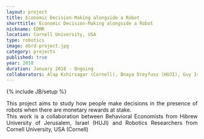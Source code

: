 ```yaml
---
layout: project
title: Economic Decision-Making alongside a Robot
shorttitle: Economic Decision-Making alongside a Robot
nickname: EDMR
location: Cornell University, USA
type: robotics
image: ebrd-project.jpg
category: projects
published: true
year: 2018
duration: January 2018 - Ongoing
collaborators: Alap Kshirsagar (Cornell), Bnaya Dreyfuss (HUJI), Guy Ishai (HUJI), Ori Heffetz (Cornell and HUJI), and Guy Hoffman (Cornell).
---
```

{% include JB/setup %}

<p align="justify">
This project aims to study how people make decisions in the presence of robots when there are monetary rewards at stake.
<br>
This work is a collaboration between Behavioral Economists from Hibrew University of Jerusalem, Israel (HUJI) and Robotics Researchers from Cornell University, USA (Cornell)
</p>
<!-- <br>
Publication: <b>A. Kshirsagar</b>, B. Dreyfuss, G. Ishai, O. Heffetz, G. Hoffman, "Monetary-incentive competition between Humand and Robots: Experimental Results", ACM/IEEE  International  Conference  on  Human-Robot Interaction (HRI), Daegu, South Korea, 11-14 March 2019 <a href="https://ieeexplore.ieee.org/abstract/document/8673201"> Link </a>
<br>
<br>
<br>
<br>
<br>
<br>
<br> -->
